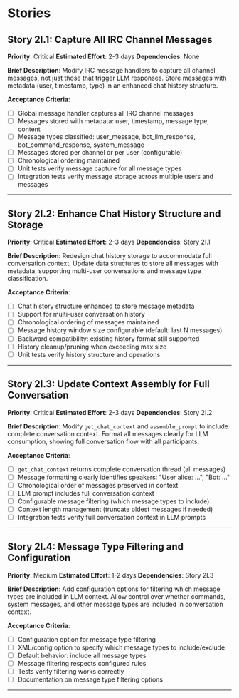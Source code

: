 # Stories

## Story 2I.1: Capture All IRC Channel Messages
**Priority**: Critical
**Estimated Effort**: 2-3 days
**Dependencies**: None

**Brief Description**: Modify IRC message handlers to capture all channel messages, not just those that trigger LLM responses. Store messages with metadata (user, timestamp, type) in an enhanced chat history structure.

**Acceptance Criteria**:
- [ ] Global message handler captures all IRC channel messages
- [ ] Messages stored with metadata: user, timestamp, message type, content
- [ ] Message types classified: user_message, bot_llm_response, bot_command_response, system_message
- [ ] Messages stored per channel or per user (configurable)
- [ ] Chronological ordering maintained
- [ ] Unit tests verify message capture for all message types
- [ ] Integration tests verify message storage across multiple users and messages

---

## Story 2I.2: Enhance Chat History Structure and Storage
**Priority**: Critical
**Estimated Effort**: 2-3 days
**Dependencies**: Story 2I.1

**Brief Description**: Redesign chat history storage to accommodate full conversation context. Update data structures to store all messages with metadata, supporting multi-user conversations and message type classification.

**Acceptance Criteria**:
- [ ] Chat history structure enhanced to store message metadata
- [ ] Support for multi-user conversation history
- [ ] Chronological ordering of messages maintained
- [ ] Message history window size configurable (default: last N messages)
- [ ] Backward compatibility: existing history format still supported
- [ ] History cleanup/pruning when exceeding max size
- [ ] Unit tests verify history structure and operations

---

## Story 2I.3: Update Context Assembly for Full Conversation
**Priority**: Critical
**Estimated Effort**: 2-3 days
**Dependencies**: Story 2I.2

**Brief Description**: Modify `get_chat_context` and `assemble_prompt` to include complete conversation context. Format all messages clearly for LLM consumption, showing full conversation flow with all participants.

**Acceptance Criteria**:
- [ ] `get_chat_context` returns complete conversation thread (all messages)
- [ ] Message formatting clearly identifies speakers: "User alice: ...", "Bot: ..."
- [ ] Chronological order of messages preserved in context
- [ ] LLM prompt includes full conversation context
- [ ] Configurable message filtering (which message types to include)
- [ ] Context length management (truncate oldest messages if needed)
- [ ] Integration tests verify full conversation context in LLM prompts

---

## Story 2I.4: Message Type Filtering and Configuration
**Priority**: Medium
**Estimated Effort**: 1-2 days
**Dependencies**: Story 2I.3

**Brief Description**: Add configuration options for filtering which message types are included in LLM context. Allow control over whether commands, system messages, and other message types are included in conversation context.

**Acceptance Criteria**:
- [ ] Configuration option for message type filtering
- [ ] XML/config option to specify which message types to include/exclude
- [ ] Default behavior: include all message types
- [ ] Message filtering respects configured rules
- [ ] Tests verify filtering works correctly
- [ ] Documentation on message type filtering options

---
